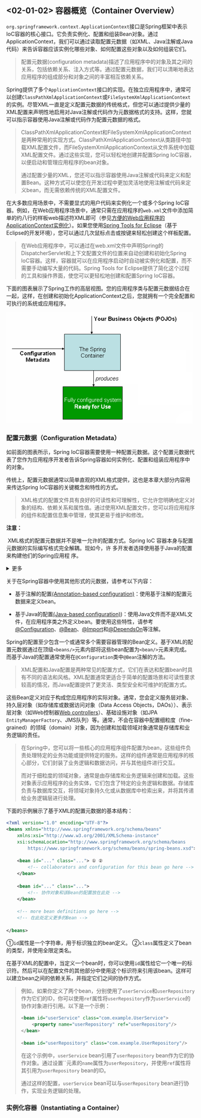 ## <02-01-02> 容器概览（Container Overview）

`org.springframework.context.ApplicationContext`接口是Spring框架中表示IoC容器的核心接口。它负责实例化、配置和组装Bean对象。通过ApplicationContext，我们可以通过读取配置元数据（如XML、Java注解或Java代码）来告诉容器应该实例化哪些对象、如何配置这些对象以及如何组装它们。

> 配置元数据(configuration metadata)描述了应用程序中的对象及其之间的关系，包括依赖关系、注入方式等。通过配置元数据，我们可以清晰地表达应用程序的组成部分和对象之间的丰富相互依赖关系。

Spring提供了多个`ApplicationContext`接口的实现。在独立应用程序中，通常可以创建`ClassPathXmlApplicationContext`或`FileSystemXmlApplicationContext`的实例。尽管XML一直是定义配置元数据的传统格式，但您可以通过提供少量的XML配置来声明性地启用对Java注解或代码作为元数据格式的支持。这样，您就可以指示容器使用Java注解或代码作为配置元数据的格式。

> ClassPathXmlApplicationContext和FileSystemXmlApplicationContext是两种常用的实现方式。ClassPathXmlApplicationContext从类路径中加载XML配置文件，而FileSystemXmlApplicationContext从文件系统中加载XML配置文件。通过这些实现，您可以轻松地创建并配置Spring IoC容器，以便启动和管理应用程序的bean对象。
>
> 通过配置少量的XML，您还可以指示容器使用Java注解或代码来定义和配置Bean。这种方式可以使您在开发过程中更加灵活地使用注解或代码来定义bean，而无需依赖传统的XML配置文件。

在大多数应用场景中，不需要显式的用户代码来实例化一个或多个Spring IoC容器。例如，在Web应用程序场景中，通常只需在应用程序的`web.xml`文件中添加简单的约八行的样板web描述符XML即可（参见[方便的Web应用程序的ApplicationContext实例化](https://docs.spring.io/spring-framework/reference/core/beans/context-introduction.html#context-create)）。如果您使用[Spring Tools for Eclipse](https://spring.io/tools)（基于Eclipse的开发环境），您可以通过几次鼠标点击或按键来轻松创建这个样板配置。

> 在Web应用程序中，可以通过在web.xml文件中声明Spring的DispatcherServlet和上下文配置文件的位置来自动创建和初始化Spring IoC容器。这样，容器就可以在应用程序启动时自动被实例化和配置，而不需要手动编写大量的代码。Spring Tools for Eclipse提供了简化这个过程的工具和操作界面，使您可以更轻松地创建和配置Spring IoC容器。

下面的图表展示了Spring工作的高层视图。您的应用程序类与配置元数据结合在一起，这样，在创建和初始化ApplicationContext之后，您就拥有一个完全配置和可执行的系统或应用程序。

![container magic](pic/container-magic.png)

### 配置元数据（Configuration Metadata）

如前面的图表所示，Spring IoC容器需要使用一种配置元数据。这个配置元数据代表了您作为应用程序开发者告诉Spring容器如何实例化、配置和组装应用程序中的对象。

传统上，配置元数据通常以简单直观的XML格式提供，这也是本章大部分内容用来传达Spring IoC容器的关键概念和特性的方式。

> XML格式的配置文件具有良好的可读性和可理解性，它允许您明确地定义对象的结构、依赖关系和属性值。通过使用XML配置文件，您可以将应用程序的组件和配置信息集中管理，使其更易于维护和修改。

**注意：**

​	XML格式的配置元数据并不是唯一允许的配置方式。Spring IoC	容器本身与配置元数据的实际编写格式完全解耦。现如今，许	多开发者选择使用基于Java的配置来构建他们的Spring应用程	序。

<details><summary>更多</summary>
<p>Java-based configuration，也称为Java Config，允许您使用纯Java代码来定义和配置应用程序的对象和依赖关系，而无需使用XML或注解。通过使用Java Config，您可以利用编程语言的特性来实现更灵活、可重用和类型安全的配置。</p>
<p>在Java Config中，您可以使用特定的注解（如@Configuration、@Bean等）来标识配置类和对象定义。通过编写方法和注解配置，您可以明确地定义bean的创建和组装逻辑，以及它们之间的依赖关系。</p>
<p>相比于XML配置，Java Config提供了更直观、类型安全和可维护的配置方式。它允许您使用IDE的自动完成和重构工具来提高开发效率，并使配置更容易被检查和维护。</p>
<p>总之，虽然XML是传统的配置元数据格式，但如今许多开发者更倾向于使用基于Java的配置。Java Config提供了更灵活和便捷的配置方式，使得开发者可以直接使用Java代码来定义和配置对象，从而提高了可读性、可维护性和开发效率。</p></details>


关于在Spring容器中使用其他形式的元数据，请参考以下内容：

* 基于注解的配置[(Annotation-based configuration)](https://docs.spring.io/spring-framework/reference/core/beans/annotation-config.html)：使用基于注解的配置元数据来定义bean。

* 基于Java的配置[(Java-based configuration)](https://docs.spring.io/spring-framework/reference/core/beans/java.html))：使用Java文件而不是XML文件，在应用程序类之外定义bean。要使用这些特性，请参考[@Configuration](https://docs.spring.io/spring-framework/docs/6.0.9/javadoc-api/org/springframework/context/annotation/Configuration.html)、[@Bean](https://docs.spring.io/spring-framework/docs/6.0.9/javadoc-api/org/springframework/context/annotation/Bean.html)、[@Import](https://docs.spring.io/spring-framework/docs/6.0.9/javadoc-api/org/springframework/context/annotation/Import.html)和[@DependsOn](https://docs.spring.io/spring-framework/docs/6.0.9/javadoc-api/org/springframework/context/annotation/DependsOn.html)等注解。

Spring的配置至少包含一个或通常多个需要容器管理的Bean定义。基于XML的配置元数据通过在顶级`<beans/>`元素内部将这些bean配置为`<bean/>`元素来完成。而基于Java的配置通常使用在`@Configuration`类中`@Bean`注解的方法。

> XML配置和Java配置是两种常见的配置方式，它们在表达和配置bean时具有不同的语法和风格。XML配置通常更适合于简单的配置场景和可读性要求较高的情况，而Java配置提供了更灵活、类型安全和可维护的配置方式。

这些Bean定义对应于构成您应用程序的实际对象。通常，您会定义服务层对象、持久层对象（如存储库或数据访问对象（Data Access Objects，DAOs））、表示层对象（如Web控制器<u>Web controllers</u>）、基础设施对象（如JPA `EntityManagerFactory`、JMS队列）等。通常，不会在容器中配置细粒度（fine-grained）的领域（domain）对象，因为创建和加载领域对象通常是存储库和业务逻辑的责任。

> 在Spring中，您可以将一些核心的应用程序组件配置为bean，这些组件负责处理特定的业务功能或提供特定的服务。这样的组件通常是应用程序的核心部分，它们封装了业务逻辑和数据访问，并与其他组件进行交互。
>
> 而对于细粒度的领域对象，通常是由存储库和业务逻辑来创建和加载。这些对象表示应用程序的业务实体，它们包含了特定的业务逻辑和数据。存储库负责与数据库交互，将领域对象持久化或从数据库中检索出来，并将其传递给业务逻辑层进行处理。

下面的示例展示了基于XML的配置元数据的基本结构：

```xml
<?xml version="1.0" encoding="UTF-8"?>
<beans xmlns="http://www.springframework.org/schema/beans"
	xmlns:xsi="http://www.w3.org/2001/XMLSchema-instance"
	xsi:schemaLocation="http://www.springframework.org/schema/beans
		https://www.springframework.org/schema/beans/spring-beans.xsd">

	<bean id="..." class="..."> ① ②
		<!-- collaborators and configuration for this bean go here -->
	</bean>

	<bean id="..." class="...">
		<!-- 协作对象和该Bean的配置放在此处 -->
	</bean>

	<!-- more bean definitions go here -->
    <!-- 在此处定义更多的Bean -->

</beans>
```

①`id`属性是一个字符串，用于标识独立的bean定义。 ②`class`属性定义了bean的类型，并使用全限定类名。

在基于XML的配置中，当定义一个bean时，你可以使用`id`属性给它一个唯一的标识符。然后可以在配置文件的其他部分中使用这个标识符来引用该bean。这样可以建立bean之间的依赖关系，并指定它们之间的协作方式。

> 例如，如果你定义了两个bean，分别使用了`userService`和`userRepository`作为它们的ID，你可以使用`ref`属性将`userRepository`作为`userService`的协作对象进行引用。以下是一个示例：
>
> ```xml
> <bean id="userService" class="com.example.UserService">
>     <property name="userRepository" ref="userRepository"/>
> </bean>
> 
> <bean id="userRepository" class="com.example.UserRepository"/>
> ```
>
> 在这个示例中，`userService` bean引用了`userRepository` bean作为它的协作对象。通过设置``元素的`name`属性为`userRepository`，并使用`ref`属性将其引用为`userRepository` bean的ID。
>
> 通过这样的配置，`userService` bean可以与`userRepository` bean进行协作，实现业务逻辑的处理。

### 实例化容器（Instantiating a Container）
